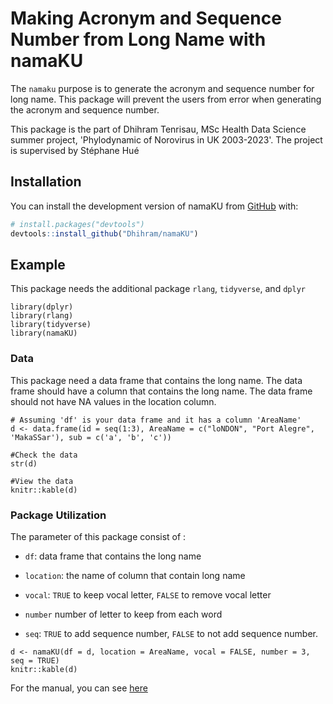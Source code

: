 # Making Acronym and Sequence Number from Long Name with namaKU

The `namaku` purpose is to generate the acronym and sequence number for long name. This package will prevent the users from error when generating the acronym and sequence number.

This package is the part of Dhihram Tenrisau, MSc Health Data Science summer project, 'Phylodynamic of Norovirus in UK 2003-2023'. The project is supervised by Stéphane Hué

## Installation

You can install the development version of namaKU from [GitHub](https://github.com/) with:

``` r
# install.packages("devtools")
devtools::install_github("Dhihram/namaKU")
```

## Example

This package needs the additional package `rlang`, `tidyverse`, and `dplyr`

```{r, warning=FALSE, message=FALSE}
library(dplyr)
library(rlang)
library(tidyverse)
library(namaKU)
```

### Data

This package need a data frame that contains the long name. The data frame should have a column that contains the long name. The data frame should not have NA values in the location column.

```{r}
# Assuming 'df' is your data frame and it has a column 'AreaName'
d <- data.frame(id = seq(1:3), AreaName = c("loNDON", "Port Alegre", 'MakaSSar'), sub = c('a', 'b', 'c'))

#Check the data
str(d)

#View the data
knitr::kable(d)
```

### Package Utilization

The parameter of this package consist of :

-   `df`: data frame that contains the long name

-   `location`: the name of column that contain long name

-   `vocal`: `TRUE` to keep vocal letter, `FALSE` to remove vocal letter

-   `number` number of letter to keep from each word

-   `seq`: `TRUE` to add sequence number, `FALSE` to not add sequence number.

```{r}
d <- namaKU(df = d, location = AreaName, vocal = FALSE, number = 3, seq = TRUE)
knitr::kable(d)
```
For the manual, you can see [here](https://dhihram.github.io/namaKU/)
